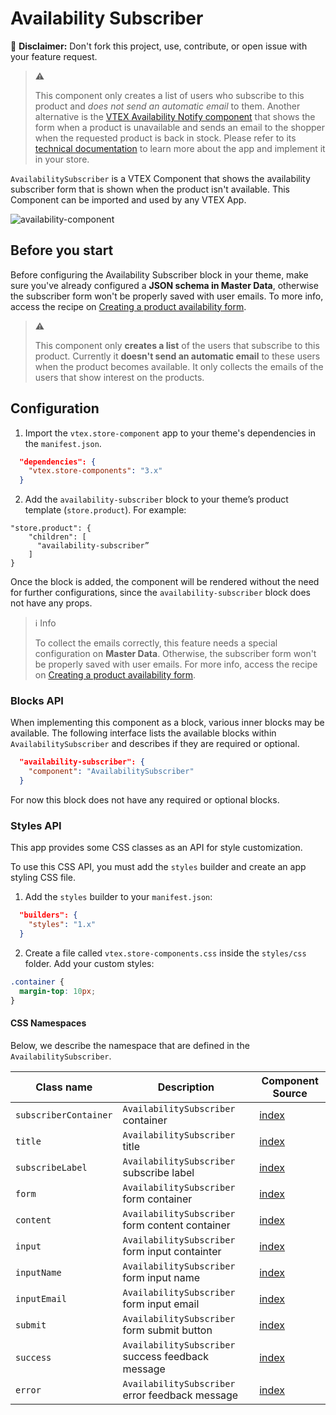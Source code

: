 # Availability Subscriber
:loudspeaker: **Disclaimer:** Don't fork this project, use, contribute, or open issue with your feature request.

>⚠️
>
> This component only creates a list of users who subscribe to this product and *does not send an automatic email* to them. Another alternative is the [VTEX Availability Notify component](https://developers.vtex.com/vtex-developer-docs/docs/vtex-availability-notify) that shows the form when a product is unavailable and sends an email to the shopper when the requested product is back in stock. Please refer to its [technical documentation](https://developers.vtex.com/vtex-developer-docs/docs/vtex-availability-notify) to learn more about the app and implement it in your store.


`AvailabilitySubscriber` is a VTEX Component that shows the availability subscriber form that is shown when the product isn't available. This Component can be imported and used by any VTEX App.

![availability-component](https://user-images.githubusercontent.com/67270558/147770983-16f37aea-ea98-476c-a9aa-a01e1fca24f8.png)

## Before you start

Before configuring the Availability Subscriber block in your theme, make sure you've already configured a **JSON schema in Master Data**, otherwise the subscriber form won't be properly saved with user emails. To more info, access the recipe on [Creating a product availability form](https://developers.vtex.com/vtex-developer-docs/docs/vtex-io-documentation-creating-a-product-availability-form).

>⚠️
>
> This component only **creates a list** of the users that subscribe to this product. Currently it **doesn't send an automatic email** to these users when the product becomes available. It only collects the emails of the users that show interest on the products.

## Configuration

1. Import the  `vtex.store-component` app to your theme's dependencies in the  `manifest.json`.

```json
  "dependencies": {
    "vtex.store-components": "3.x"
  }
```

2. Add the `availability-subscriber` block to your theme’s product template (`store.product`). For example:

```
"store.product": {
    "children": [
      "availability-subscriber”
    ]
}

```

Once the block is added, the component will be rendered without the need for further configurations, since the `availability-subscriber` block does not have any props. 

>ℹ️ Info
>
> To collect the emails correctly, this feature needs a special configuration on **Master Data**. Otherwise, the subscriber form won't be properly saved with user emails. For more info, access the recipe on [Creating a product availability form](https://developers.vtex.com/vtex-developer-docs/docs/vtex-io-documentation-creating-a-product-availability-form).                  


### Blocks API

When implementing this component as a block, various inner blocks may be available. The following interface lists the available blocks within `AvailabilitySubscriber` and describes if they are required or optional.

```json
  "availability-subscriber": {
    "component": "AvailabilitySubscriber"
  }
```

For now this block does not have any required or optional blocks.


### Styles API

This app provides some CSS classes as an API for style customization.

To use this CSS API, you must add the `styles` builder and create an app styling CSS file.

1. Add the `styles` builder to your `manifest.json`:

```json
  "builders": {
    "styles": "1.x"
  }
```

2. Create a file called `vtex.store-components.css` inside the `styles/css` folder. Add your custom styles:

```css
.container {
  margin-top: 10px;
}
```

#### CSS Namespaces

Below, we describe the namespace that are defined in the `AvailabilitySubscriber`.

| Class name | Description | Component Source |
| ---------- | ----------- |----------------- |
| `subscriberContainer` | `AvailabilitySubscriber` container | [index](/react/components/AvailabilitySubscriber/index.js) |
| `title` | `AvailabilitySubscriber` title | [index](/react/components/AvailabilitySubscriber/index.js) |
| `subscribeLabel` | `AvailabilitySubscriber` subscribe label | [index](/react/components/AvailabilitySubscriber/index.js) |
| `form` | `AvailabilitySubscriber` form container | [index](/react/components/AvailabilitySubscriber/index.js) |
| `content` | `AvailabilitySubscriber` form content container | [index](/react/components/AvailabilitySubscriber/index.js) |
| `input` | `AvailabilitySubscriber` form input containter | [index](/react/components/AvailabilitySubscriber/index.js) |
| `inputName` | `AvailabilitySubscriber` form input name | [index](/react/components/AvailabilitySubscriber/index.js) |
| `inputEmail` | `AvailabilitySubscriber` form input email | [index](/react/components/AvailabilitySubscriber/index.js) |
| `submit` | `AvailabilitySubscriber` form submit button | [index](/react/components/AvailabilitySubscriber/index.js) |
| `success` | `AvailabilitySubscriber` success feedback message | [index](/react/components/AvailabilitySubscriber/index.js) |
| `error` | `AvailabilitySubscriber` error feedback message | [index](/react/components/AvailabilitySubscriber/index.js) |
